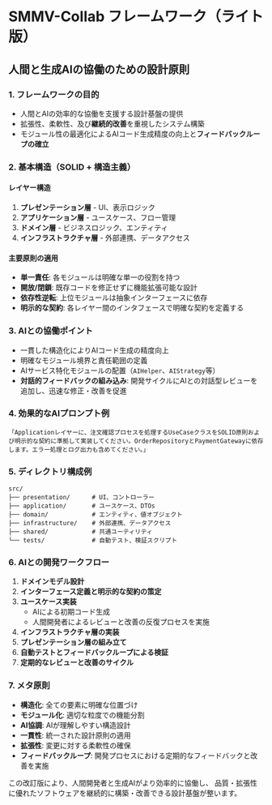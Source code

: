 # SMMV-Collab フレームワーク（ライト版）
## 人間と生成AIの協働のための設計原則

### 1. フレームワークの目的
- 人間とAIの効率的な協働を支援する設計基盤の提供
- 拡張性、柔軟性、及び**継続的改善**を重視したシステム構築
- モジュール性の最適化によるAIコード生成精度の向上と**フィードバックループの確立**

### 2. 基本構造（SOLID + 構造主義）

#### レイヤー構造
1. **プレゼンテーション層** - UI、表示ロジック
2. **アプリケーション層** - ユースケース、フロー管理
3. **ドメイン層** - ビジネスロジック、エンティティ
4. **インフラストラクチャ層** - 外部連携、データアクセス

#### 主要原則の適用
- **単一責任**: 各モジュールは明確な単一の役割を持つ
- **開放/閉鎖**: 既存コードを修正せずに機能拡張可能な設計
- **依存性逆転**: 上位モジュールは抽象インターフェースに依存
- **明示的な契約**: 各レイヤー間のインタフェースで明確な契約を定義する

### 3. AIとの協働ポイント
- 一貫した構造化によりAIコード生成の精度向上
- 明確なモジュール境界と責任範囲の定義
- AIサービス特化モジュールの配置（`AIHelper`、`AIStrategy`等）
- **対話的フィードバックの組み込み**: 開発サイクルにAIとの対話型レビューを追加し、迅速な修正・改善を促進

### 4. 効果的なAIプロンプト例
```
「Applicationレイヤーに、注文確認プロセスを処理するUseCaseクラスをSOLID原則および明示的な契約に準拠して実装してください。OrderRepositoryとPaymentGatewayに依存します。エラー処理とログ出力も含めてください。」
```

### 5. ディレクトリ構成例
```
src/
├── presentation/      # UI、コントローラー
├── application/       # ユースケース、DTOs
├── domain/            # エンティティ、値オブジェクト
├── infrastructure/    # 外部連携、データアクセス
├── shared/            # 共通ユーティリティ
└── tests/             # 自動テスト、検証スクリプト
```

### 6. AIとの開発ワークフロー
1. **ドメインモデル設計**
2. **インターフェース定義と明示的な契約の策定**
3. **ユースケース実装**
   - AIによる初期コード生成
   - 人間開発者によるレビューと改善の反復プロセスを実施
4. **インフラストラクチャ層の実装**
5. **プレゼンテーション層の組み立て**
6. **自動テストとフィードバックループによる検証**
7. **定期的なレビューと改善のサイクル**

### 7. メタ原則
- **構造化**: 全ての要素に明確な位置づけ
- **モジュール化**: 適切な粒度での機能分割
- **AI協調**: AIが理解しやすい構造設計
- **一貫性**: 統一された設計原則の適用
- **拡張性**: 変更に対する柔軟性の確保
- **フィードバックループ**: 開発プロセスにおける定期的なフィードバックと改善を実施

この改訂版により、人間開発者と生成AIがより効率的に協働し、
品質・拡張性に優れたソフトウェアを継続的に構築・改善できる設計基盤が整います。
